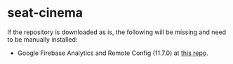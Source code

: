 # seat-cinema

If the repository is downloaded as is, the following will be missing and need to be manually installed:
- Google Firebase Analytics and Remote Config (11.7.0) at [this repo](https://github.com/firebase/firebase-unity-sdk/).
